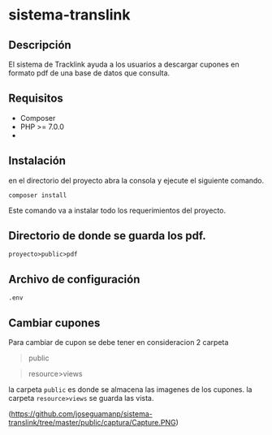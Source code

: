 # sistema-translink
## Descripción
El sistema de Tracklink ayuda a los usuarios a descargar cupones en formato pdf de una base de datos que consulta.

## Requisitos
* Composer
* PHP   >=  7.0.0
*

## Instalación
en el directorio del proyecto abra la consola y ejecute el siguiente comando.
````
composer install
````
Este comando va a instalar todo los requerimientos del proyecto.

## Directorio de donde se guarda los pdf.
````
proyecto>public>pdf
`````
## Archivo de configuración
````
.env
````
## Cambiar cupones
Para cambiar de cupon se debe tener en consideracion 2 carpeta
>public

>resource>views

la carpeta `public` es donde se almacena las imagenes de los cupones.
la carpeta `resource>views` se guarda las vista.

(https://github.com/joseguamanp/sistema-translink/tree/master/public/captura/Capture.PNG)
